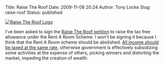 Title: Raise The Roof
Date: 2009-11-08 20:24
Author: Tony Locke
Slug: raise-roof
Status: published

[![Raise The Roof Logo](http://images.spareroom.co.uk/img/spareroom/v3/raisetheroof/rtr-logo.png)](http://images.spareroom.co.uk/img/spareroom/v3/raisetheroof/rtr-logo.png)  

I've been asked to sign the [Raise The Roof petition](http://www.spareroom.co.uk/raisetheroof) to raise the tax free allowance under the Rent A Room Scheme. I won't be signing it because I think that the Rent A Room scheme should be abolished. [All income should be taxed at the same rate](http://www.polifesto.com/policies/16/), otherwise government is effectively subsidizing some activities at the expense of others, picking winners and distorting the market, impeding the creation of wealth.
